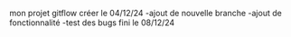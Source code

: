 mon projet gitflow 
créer le 04/12/24
-ajout de nouvelle branche
-ajout de fonctionnalité
-test des bugs
fini le 08/12/24

